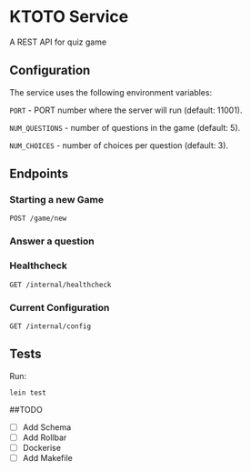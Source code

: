 # KTOTO Service
A REST API for quiz game

## Configuration

The service uses the following environment variables:

`PORT` - PORT number where the server will run (default: 11001).

`NUM_QUESTIONS` - number of questions in the game (default: 5).

`NUM_CHOICES` - number of choices per question (default: 3).


## Endpoints

### Starting a new Game

`POST /game/new`

### Answer a question


### Healthcheck
`GET /internal/healthcheck`

### Current Configuration
`GET /internal/config`


## Tests

Run:

`lein test`



##TODO

- [ ] Add Schema
- [ ] Add Rollbar
- [ ] Dockerise
- [ ] Add Makefile

